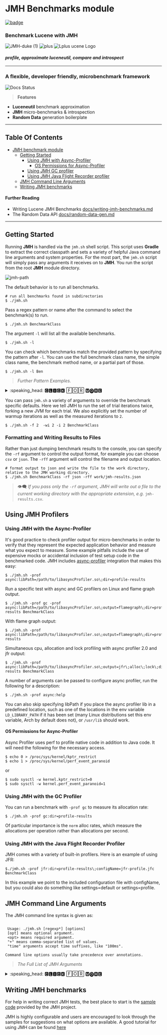 <!--
    Licensed to the Apache Software Foundation (ASF) under one or more
    contributor license agreements.  See the NOTICE file distributed with
    this work for additional information regarding copyright ownership.
    The ASF licenses this file to You under the Apache License, Version 2.0
    the "License"); you may not use this file except in compliance with
    the License.  You may obtain a copy of the License at

        http://www.apache.org/licenses/LICENSE-2.0

    Unless required by applicable law or agreed to in writing, software
    distributed under the License is distributed on an "AS IS" BASIS,
    WITHOUT WARRANTIES OR CONDITIONS OF ANY KIND, either express or implied.
    See the License for the specific language governing permissions and
    limitations under the License.
 -->


JMH Benchmarks module
=====================

[![badge](https://img.shields.io/badge/lucene-JMH-blue?style=for-the-badge&logo=appveyor)]()
### Benchmark Lucene with JMH

![JMH-duke (1)](https://user-images.githubusercontent.com/448788/136683989-bef5618e-8026-4618-bb06-6c56df01cb5b.png)
![plus](https://user-images.githubusercontent.com/448788/136684608-a792bd87-eec1-434f-9be4-10818551c647.png)
![L![plus](https://user-images.githubusercontent.com/448788/136684602-3f83cdb9-89ca-4b01-856c-6663723f582d.png)
ucene Logo](https://lucene.apache.org/theme/images/lucene/lucene_logo_green_300.png?v=0e493d7a)

#### _profile, approximate luceneutil, compare and introspect_

---


### A flexible, developer friendly, microbenchmark framework


![Docs Status](https://img.shields.io/badge/developer--first-tool-blue)



> **Features**

- **Luceneutil** benchmark approximation
- **JMH** micro-benchmarks & introspection
- **Random Data** generation boilerplate

---

## Table Of Contents
* [JMH benchmark module](#jmh-benchmarks-module)
    * [Getting Started](#getting-started)
        * [Using JMH with Async-Profiler](#using-jmh-with-async-profiler)
            * [OS Permissions for Async-Profiler](#os-permissions-for-async-profiler)
        * [Using JMH GC profiler](#using-jmh-gc-profiler)
        * [Using JMH Java Flight Recorder profiler](#using-jmh-java-flight-recorder-profiler)
    * [JMH Command Line Arguments](#jmh-command-line-arguments)
    * [Writing JMH benchmarks](writing-jmh-benchmarks)

#### Further Reading
* Writing Lucene JMH Benchmarks [docs/writing-jmh-benchmarks.md](docs/writing-jmh-benchmarks.md)
* The Random Data API [docs/random-data-gen.md](docs/random-data-gen.md)

---


## Getting Started

Running **JMH** is handled via the `jmh.sh` shell script. This script uses **Gradle** to extract the correct classpath and sets
a variety of helpful Java command line arguments and system properties. For the most part, the `jmh.sh` script will simply pass
any arguments it receives on to **JMH**. You run the script from the root **JMH** module directory.

![jmh-path](https://user-images.githubusercontent.com/448788/136686180-b1c6c8a7-70eb-40ed-886a-3aae10fe2526.png)

The default behavior is to run all benchmarks.

```shell
# run all benchmarks found in subdirectories
$ ./jmh.sh

```

Pass a regex pattern or name after the command to select the benchmark(s) to run.

```shell
$ ./jmh.sh BenchmarkClass
```

The argument `-l` will list all the available benchmarks.

```shell
$ ./jmh.sh -l
```

You can check which benchmarks match the provided pattern by specifying the pattern after `-l`. You can use the full
benchmark class name, the simple class name, the benchmark method name, or a partial part of those.


```shell
$ ./jmh.sh -l Ben
```


>_Further Pattern Examples._
<details><summary>:speaking_head: 🅲🅻🅸🅲🅺 🄵🄾🅁 🅼🅞🆁🅴</summary>
<p>

```shell
$ ./jmh.sh -l org.apache.lucene.jmh.benchmarks.search.BenchmarkClass
$ ./jmh.sh -l BenchmarkClass
$ ./jmh.sh -l BenchmarkClass.benchmethod
$ ./jmh.sh -l Bench
$ ./jmh.sh -l benchme

```

</p>
</details>

You can pass `jmh.sh` a variety of arguments to override the benchmark specific defaults. Here we tell JMH to run the set of trial iterations twice,
forking a new JVM for each trial. We also explicitly set the number of warmup iterations as well as the measured iterations to `2`.

```shell
$ ./jmh.sh -f 2  -wi 2 -i 2 BenchmarkClass
```


### Formatting and Writing Results to Files

Rather than just dumping benchmark results to the console, you can specify the `-rf` argument to control the output format,
for example you can choose `csv` or `json`. The `-rff` argument will control the filename and output location.

```shell
# format output to json and write the file to the work directory, relative to the JMH working directory.
$ ./jmh.sh BenchmarkClass -rf json -rff work/jmh-results.json
```

> :eye_speech_bubble: _If you pass only the `-rf` argument, JMH will write out a file to the current working directory with the appropriate extension, e.g._  `jmh-results.csv`.

## Using JMH Profilers

### Using JMH with the Async-Profiler

It's good practice to check profiler output for micro-benchmarks in order to verify that they represent the expected
application behavior and measure what you expect to measure. Some example pitfalls include the use of expensive mocks or
accidental inclusion of test setup code in the benchmarked code. JMH includes
[async-profiler](https://github.com/jvm-profiling-tools/async-profiler) integration that makes this easy:

```shell
$ ./jmh.sh -prof async:libPath=/path/to/libasyncProfiler.so\;dir=profile-results
```

Run a specific test with async and GC profilers on Linux and flame graph output.

```shell
$ ./jmh.sh -prof gc -prof async:libPath=/path/to/libasyncProfiler.so\;output=flamegraph\;dir=profile-results BenchmarkClass
```

With flame graph output:

```shell
$ ./jmh.sh -prof async:libPath=/path/to/libasyncProfiler.so\;output=flamegraph\;dir=profile-results
```

Simultaneous cpu, allocation and lock profiling with async profiler 2.0 and jfr output:

```shell
$ ./jmh.sh -prof async:libPath=/path/to/libasyncProfiler.so\;output=jfr\;alloc\;lock\;dir=profile-results BenchmarkClass
```

A number of arguments can be passed to configure async profiler, run the following for a description:

```shell
$ ./jmh.sh -prof async:help
```

You can also skip specifying libPath if you place the async profiler lib in a predefined location, such as one of the
locations in the env variable `LD_LIBRARY_PATH` if it has been set (many Linux distributions set this env variable, Arch
by default does not), or `/usr/lib` should work.

#### OS Permissions for Async-Profiler

Async Profiler uses perf to profile native code in addition to Java code. It will need the following for the necessary
access.

```shell
$ echo 0 > /proc/sys/kernel/kptr_restrict
$ echo 1 > /proc/sys/kernel/perf_event_paranoid
```

or

```shell
$ sudo sysctl -w kernel.kptr_restrict=0
$ sudo sysctl -w kernel.perf_event_paranoid=1
```

### Using JMH with the GC Profiler

You can run a benchmark with `-prof gc` to measure its allocation rate:

```shell
$ ./jmh.sh -prof gc:dir=profile-results
```

Of particular importance is the `norm` alloc rates, which measure the allocations per operation rather than allocations
per second.

### Using JMH with the Java Flight Recorder Profiler

JMH comes with a variety of built-in profilers. Here is an example of using JFR:

```shell
$./jmh.sh -prof jfr:dir=profile-results\;configName=jfr-profile.jfc BenchmarkClass
```

In this example we point to the included configuration file with configName, but you could also do something like
settings=default or settings=profile.

## JMH Command Line Arguments

The JMH command line syntax is given as:

```shell

 Usage: ./jmh.sh [regexp*] [options]
 [opt] means optional argument.
 <opt> means required argument.
 "+" means comma-separated list of values.
 "time" arguments accept time suffixes, like "100ms".

Command line options usually take precedence over annotations.

```


>_The Full List of JMH Arguments_
<details><summary>:speaking_head: 🅲🅻🅸🅲🅺 🄵🄾🅁 🅼🅞🆁🅴</summary>
<p>

```shell

 Usage: ./jmh.sh [regexp*] [options]
 [opt] means optional argument.
 <opt> means required argument.
 "+" means comma-separated list of values.
 "time" arguments accept time suffixes, like "100ms".

Command line options usually take precedence over annotations.

  [arguments]                 Benchmarks to run (regexp+). (default: .*) 

  -bm <mode>                  Benchmark mode. Available modes are: [Throughput/thrpt, 
                              AverageTime/avgt, SampleTime/sample, SingleShotTime/ss, 
                              All/all]. (default: Throughput) 

  -bs <int>                   Batch size: number of benchmark method calls per 
                              operation. Some benchmark modes may ignore this 
                              setting, please check this separately. (default: 
                              1) 

  -e <regexp+>                Benchmarks to exclude from the run. 

  -f <int>                    How many times to fork a single benchmark. Use 0 to 
                              disable forking altogether. Warning: disabling 
                              forking may have detrimental impact on benchmark 
                              and infrastructure reliability, you might want 
                              to use different warmup mode instead. (default: 
                              5) 

  -foe <bool>                 Should JMH fail immediately if any benchmark had 
                              experienced an unrecoverable error? This helps 
                              to make quick sanity tests for benchmark suites, 
                              as well as make the automated runs with checking error 
                              codes. (default: false) 

  -gc <bool>                  Should JMH force GC between iterations? Forcing 
                              the GC may help to lower the noise in GC-heavy benchmarks, 
                              at the expense of jeopardizing GC ergonomics decisions. 
                              Use with care. (default: false) 

  -h                          Display help, and exit. 

  -i <int>                    Number of measurement iterations to do. Measurement 
                              iterations are counted towards the benchmark score. 
                              (default: 1 for SingleShotTime, and 5 for all other 
                              modes) 

  -jvm <string>               Use given JVM for runs. This option only affects forked 
                              runs. 

  -jvmArgs <string>           Use given JVM arguments. Most options are inherited 
                              from the host VM options, but in some cases you want 
                              to pass the options only to a forked VM. Either single 
                              space-separated option line, or multiple options 
                              are accepted. This option only affects forked runs. 

  -jvmArgsAppend <string>     Same as jvmArgs, but append these options after the 
                              already given JVM args. 

  -jvmArgsPrepend <string>    Same as jvmArgs, but prepend these options before 
                              the already given JVM arg. 

  -l                          List the benchmarks that match a filter, and exit. 

  -lp                         List the benchmarks that match a filter, along with 
                              parameters, and exit. 

  -lprof                      List profilers, and exit. 

  -lrf                        List machine-readable result formats, and exit. 

  -o <filename>               Redirect human-readable output to a given file. 

  -opi <int>                  Override operations per invocation, see @OperationsPerInvocation 
                              Javadoc for details. (default: 1) 

  -p <param={v,}*>            Benchmark parameters. This option is expected to 
                              be used once per parameter. Parameter name and parameter 
                              values should be separated with equals sign. Parameter 
                              values should be separated with commas. 

  -prof <profiler>            Use profilers to collect additional benchmark data. 
                              Some profilers are not available on all JVMs and/or 
                              all OSes. Please see the list of available profilers 
                              with -lprof. 

  -r <time>                   Minimum time to spend at each measurement iteration. 
                              Benchmarks may generally run longer than iteration 
                              duration. (default: 10 s) 

  -rf <type>                  Format type for machine-readable results. These 
                              results are written to a separate file (see -rff). 
                              See the list of available result formats with -lrf. 
                              (default: CSV) 

  -rff <filename>             Write machine-readable results to a given file. 
                              The file format is controlled by -rf option. Please 
                              see the list of result formats for available formats. 
                              (default: jmh-result.<result-format>) 

  -si <bool>                  Should JMH synchronize iterations? This would significantly 
                              lower the noise in multithreaded tests, by making 
                              sure the measured part happens only when all workers 
                              are running. (default: true) 

  -t <int>                    Number of worker threads to run with. 'max' means 
                              the maximum number of hardware threads available 
                              on the machine, figured out by JMH itself. (default: 
                              1) 

  -tg <int+>                  Override thread group distribution for asymmetric 
                              benchmarks. This option expects a comma-separated 
                              list of thread counts within the group. See @Group/@GroupThreads 
                              Javadoc for more information. 

  -to <time>                  Timeout for benchmark iteration. After reaching 
                              this timeout, JMH will try to interrupt the running 
                              tasks. Non-cooperating benchmarks may ignore this 
                              timeout. (default: 10 min) 

  -tu <TU>                    Override time unit in benchmark results. Available 
                              time units are: [m, s, ms, us, ns]. (default: SECONDS) 

  -v <mode>                   Verbosity mode. Available modes are: [SILENT, NORMAL, 
                              EXTRA]. (default: NORMAL) 

  -w <time>                   Minimum time to spend at each warmup iteration. Benchmarks 
                              may generally run longer than iteration duration. 
                              (default: 10 s) 

  -wbs <int>                  Warmup batch size: number of benchmark method calls 
                              per operation. Some benchmark modes may ignore this 
                              setting. (default: 1) 

  -wf <int>                   How many warmup forks to make for a single benchmark. 
                              All iterations within the warmup fork are not counted 
                              towards the benchmark score. Use 0 to disable warmup 
                              forks. (default: 0) 

  -wi <int>                   Number of warmup iterations to do. Warmup iterations 
                              are not counted towards the benchmark score. (default: 
                              0 for SingleShotTime, and 5 for all other modes) 

  -wm <mode>                  Warmup mode for warming up selected benchmarks. 
                              Warmup modes are: INDI = Warmup each benchmark individually, 
                              then measure it. BULK = Warmup all benchmarks first, 
                              then do all the measurements. BULK_INDI = Warmup 
                              all benchmarks first, then re-warmup each benchmark 
                              individually, then measure it. (default: INDI) 

  -wmb <regexp+>              Warmup benchmarks to include in the run in addition 
                              to already selected by the primary filters. Harness 
                              will not measure these benchmarks, but only use them 
                              for the warmup. 
```

</p>
</details>

## Writing JMH benchmarks

For help in writing correct JMH tests, the best place to start is
the [sample code](https://hg.openjdk.java.net/code-tools/jmh/file/tip/jmh-samples/src/main/java/org/openjdk/jmh/samples/)
provided by the JMH project.

JMH is highly configurable and users are encouraged to look through the samples for suggestions on what options are
available. A good tutorial for using JMH can be
found [here](http://tutorials.jenkov.com/java-performance/jmh.html#return-value-from-benchmark-method)

